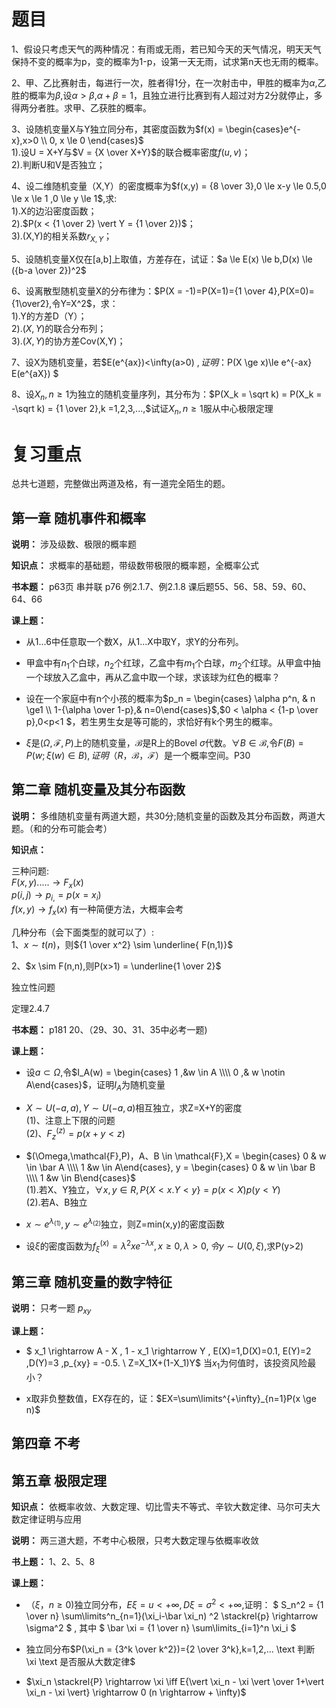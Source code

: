 <script src="https://cdn.mathjax.org/mathjax/latest/MathJax.js?config=TeX-AMS-MML_HTMLorMML" type="text/javascript"></script> <script type="text/x-mathjax-config"> MathJax.Hub.Config({ tex2jax: { skipTags: ['script', 'noscript', 'style', 'textarea', 'pre'], inlineMath: [['$','$']] } }); </script>

# 题目
1、假设只考虑天气的两种情况：有雨或无雨，若已知今天的天气情况，明天天气保持不变的概率为p，变的概率为1-p，设第一天无雨，试求第n天也无雨的概率。

2、甲、乙比赛射击，每进行一次，胜者得1分，在一次射击中，甲胜的概率为$\alpha$,乙胜的概率为$\beta$,设$\alpha > \beta$,$\alpha + \beta =1$，且独立进行比赛到有人超过对方2分就停止，多得两分者胜。求甲、乙获胜的概率。

3、设随机变量X与Y独立同分布，其密度函数为$f(x) = \begin{cases}e^{-x},x>0 \\ 0, x \le 0 \end{cases}$  \
1).设U = X+Y与$V = {X \over X+Y}$的联合概率密度$f(u,v)$； \
2).判断U和V是否独立；

4、设二维随机变量（X,Y）的密度概率为$f(x,y) = {8 \over 3},0 \le x-y \le 0.5,0 \le x \le 1 ,0 \le y \le 1$,求:  \
1).X的边沿密度函数；  \
2).$P(x < {1 \over 2} \vert Y = {1 \over 2})$； \
3).(X,Y)的相关系数$r_{X,Y}$；

5、设随机变量X仅在[a,b]上取值，方差存在，试证：$a \le E(x) \le b,D(x) \le ({b-a \over 2})^2$

6、设离散型随机变量X的分布律为：$P(X = -1)=P(X=1)={1 \over 4},P(X=0)={1\over2},令Y=X^2$，求： \
1).Y的方差D（Y）； \
2).$(X,Y)$的联合分布列； \
3).$(X,Y)$的协方差Cov(X,Y)；

7、设X为随机变量，若$E(e^{ax})<\infty(a>0) $,证明：$P(X \ge x)\le e^{-ax} E(e^{aX}) $

8、设${X_n,n \ge 1}$为独立的随机变量序列，其分布为：$P(X_k = \sqrt k) = P(X_k = -\sqrt k) = {1 \over 2},k =1,2,3,...,$试证${X_n,n \ge 1}$服从中心极限定理

# 复习重点
总共七道题，完整做出两道及格，有一道完全陌生的题。

## 第一章 随机事件和概率
**说明：** 涉及级数、极限的概率题

**知识点：** 求概率的基础题，带级数带极限的概率题，全概率公式

**书本题：** p63页 串并联 p76 例2.1.7、例2.1.8 课后题55、56、58、59、60、 64、66

**课上题：**

- 从1...6中任意取一个数X，从1...X中取Y，求Y的分布列。

- 甲盒中有$n_1$个白球，$n_2$个红球，乙盒中有$m_1$个白球，$m_2$个红球。从甲盒中抽一个球放入乙盒中，再从乙盒中取一个球，求该球为红色的概率？

- 设在一个家庭中有n个小孩的概率为$p_n = \begin{cases} \alpha p^n, & n \ge1 \\ 1-{\alpha \over 1-p},& n=0\end{cases}$,$0 < \alpha < {1-p \over p},0<p<1 $，若生男生女是等可能的，求恰好有k个男生的概率。

- $\xi$是$(\Omega,\mathcal{F},P)$上的随机变量，$\mathcal{B}$是R上的Bovel $\sigma$代数。$\forall B \in \mathcal{B}$,令$F(B) = P(w;\xi(w)\in B),证明（R，\mathcal{B}，\mathcal{F}）$是一个概率空间。P30

## 第二章 随机变量及其分布函数
**说明：**
多维随机变量有两道大题，共30分;随机变量的函数及其分布函数，两道大题。（和的分布可能会考）

**知识点：**

三种问题: \
$F(x,y) ..... \longrightarrow F_x(x)$ \
$p(i,j) \longrightarrow p_{i,} = p(x=x_i)$ \
$f(x,y) \longrightarrow f_x(x)$ 有一种简便方法，大概率会考

几种分布（会下面类型的就可以了）: \
1、$x \sim t(n)$，则${1 \over x^2} \sim \underline{ F(n,1)}$ 

2、$x \sim F(n,n),则P(x>1) = \underline{1 \over 2}$

独立性问题

定理2.4.7

**书本题：** p181 20、（29、30、31、35中必考一题)

**课上题：**

- 设$a \subset \Omega$,令$I_A(w) = \begin{cases} 1 ,&w \in A \\\\ 0 ,& w \notin A\end{cases}$，证明$I_A$为随机变量

- $X \sim U(-a,a),Y \sim U(-a,a)$相互独立，求Z=X+Y的密度 \
(1)、注意上下限的问题  \
(2)、$F^{(z)}_z = p(x+y < z)$

- $(\Omega,\mathcal{F},P)，A、B \in \mathcal{F},X = \begin{cases} 0 & w \in \bar A \\\\ 1 &w \in A\end{cases},  y = \begin{cases} 0 & w \in \bar B \\\\ 1 &w \in B\end{cases}$  \
(1).若X、Y独立，$\forall x,y \in R,P\{X <x.Y<y\} = p(x<X)p(y<Y)$ \
(2).若A、B独立

- $x \sim e^{\lambda_{(1)}},y \sim e^{\lambda_{(2)}}$独立，则Z=min(x,y)的密度函数

- 设$\xi$的密度函数为$f^{(x)}_\xi=\lambda^2xe^{-\lambda x},x \ge0,\lambda >0,令y \sim U(0,\xi)$,求P(y>2)




## 第三章 随机变量的数字特征

**说明：** 只考一题 $p_{xy}$

**课上题：**
- $ x_1 \rightarrow A - X , 1 - x_1 \rightarrow Y , E(X)=1,D(X)=0.1, E(Y)=2 ,D(Y)=3 ,p_{xy} = -0.5. \\ Z=X_1X+(1-X_1)Y$ 当$x_1$为何值时，该投资风险最小？

- x取非负整数值，EX存在的，证：$EX=\sum\limits^{+\infty}_{n=1}P(x \ge n)$


## 第四章 不考

## 第五章 极限定理
**知识点：** 依概率收敛、大数定理、切比雪夫不等式、辛钦大数定律、马尔可夫大数定律证明与应用

**说明：**
两三道大题，不考中心极限，只考大数定理与依概率收敛

**书上题：**
1、2、5、8

**课上题：**
- $（\xi ，n \ge 0)$独立同分布，$E \xi = u < +\infty,D \xi  = \sigma^2 < +\infty$,证明： $ S_n^2 = {1 \over n} \sum\limits^n_{n=1}(\xi_i-\bar \xi_n) ^2 \stackrel{p} \rightarrow \sigma^2 $ , 其中 $ \bar \xi = {1 \over n} \sum\limits_{i=1}^n \xi_i $

- 独立同分布$P(\xi_n = {3^k \over k^2})={2 \over 3^k},k=1,2,... \text 判断 \xi  \text 是否服从大数定律$

- $\xi_n \stackrel{P} \rightarrow \xi \iff E{\vert \xi_n - \xi \vert \over 1+\vert \xi_n - \xi \vert} \rightarrow 0 (n \rightarrow + \infty)$
